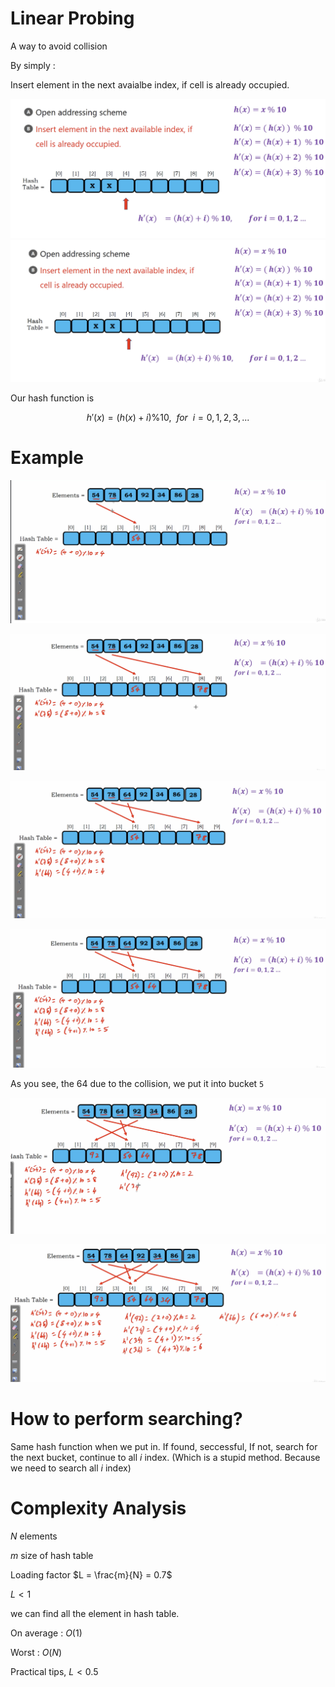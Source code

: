 # Linear Probing

A way to avoid collision

By simply : 

Insert element in the next avaialbe index, if cell is already occupied.

<img src='../assets/229_1.png'></img>
<img src='../assets/229_2.png'></img>

Our hash function is 

$$
h'(x) = (h(x) + i) \% 10, ~~ for~~ i = 0, 1, 2, 3, ...
$$

# Example

<img src='../assets/229_3.png'></img>

<img src='../assets/229_4.png'></img>

<img src='../assets/229_5.png'></img>

<img src='../assets/229_6.png'></img>

As you see, the 64 due to the collision, we put it into bucket `5`

<img src='../assets/229_7.png'></img>

<img src='../assets/229_8.png'></img>

# How to perform searching?

Same hash function when we put in. 
If found, seccessful, If not, search for the next bucket, continue to all $i$ index.
(Which is a stupid method. Because we need to search all $i$ index)

# Complexity Analysis

$N$ elements

$m$ size of hash table

Loading factor $L = \frac{m}{N} = 0.7$

$L < 1$

we can find all the element in hash table.

On average :  $O(1)$

Worst :  $O(N)$

Practical tips, $L < 0.5$
